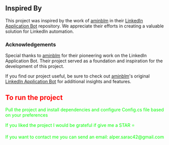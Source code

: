 ## Inspired By

This project was inspired by the work of [aminblm](https://github.com/aminblm) in their [LinkedIn Application Bot](https://github.com/aminblm/linkedin-application-bot) repository. We appreciate their efforts in creating a valuable solution for LinkedIn automation.

### Acknowledgements

Special thanks to [aminblm](https://github.com/aminblm) for their pioneering work on the LinkedIn Application Bot. Their project served as a foundation and inspiration for the development of this project.

If you find our project useful, be sure to check out [aminblm](https://github.com/aminblm)'s original [LinkedIn Application Bot](https://github.com/aminblm/linkedin-application-bot) for additional insights and features.



<h2 style="color: #FF0000;">To run the project</h2>
<p style="color: #00FF00;">Pull the project and install dependencies and configure Config.cs file based on your preferences</p>

<p style="color: #00FF00;">If you liked the project I would be grateful if give me a STAR ⭐</p>
<p style="color: #00FF00;">If you want to contact me you can send an email: alper.sarac42@gmail.com</p>
